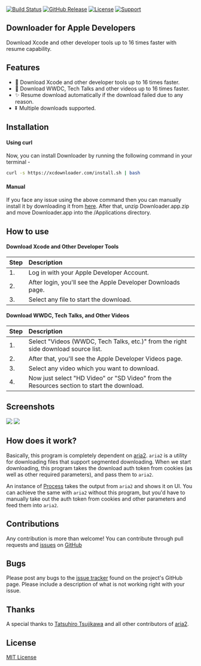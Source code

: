 [![Build Status](https://img.shields.io/travis/vineetchoudhary/AppBox-iOSAppsWirelessInstallation.svg?style=flat-square)](https://travis-ci.org/vineetchoudhary/Downloader-for-Apple-Developers)
[![GitHub Release](https://img.shields.io/github/release/vineetchoudhary/Downloader-for-Apple-Developers.svg?style=flat-square)](https://github.com/vineetchoudhary/Downloader-for-Apple-Developers/releases/latest)
[![License](https://img.shields.io/badge/license-MIT-brightgreen.svg?style=flat-square)](#license)
[![Support](https://img.shields.io/static/v1?logo=paypal&label=PayPal&message=Support&color=brightgreen&style=flat-square)](https://paypal.me/vineetchoudhary/)

## Downloader for Apple Developers
Download Xcode and other developer tools up to 16 times faster with resume capability.

## Features
- 🚀 Download Xcode and other developer tools up to 16 times faster.    
- 🎥 Download WWDC, Tech Talks and other videos up to 16 times faster.    
- ✨ Resume download automatically if the download failed due to any reason.    
- ⏬ Multiple downloads supported.

## Installation

#### Using curl
Now, you can install Downloader by running the following command in your terminal -

```bash
curl -s https://xcdownloader.com/install.sh | bash
```

#### Manual
If you face any issue using the above command then you can manually install it by downloading it from [here](https://github.com/vineetchoudhary/Downloader-for-Apple-Developers/releases/latest/). After that, unzip Downloader.app.zip and move Downloader.app into the /Applications directory.

## How to use  

#### Download Xcode and Other Developer Tools
| Step | Description |
| :--- | :--- |
| 1. | Log in with your Apple Developer Account. |
| 2. | After login, you'll see the Apple Developer Downloads page. |
| 3. | Select any file to start the download. |

#### Download WWDC, Tech Talks, and Other Videos 
| Step | Description |
| :--- | :--- |
| 1. | Select "Videos (WWDC, Tech Talks, etc.)" from the right side download source list. |
| 2. | After that, you'll see the Apple Developer Videos page. |
| 3. | Select any video which you want to download. |
| 4. | Now just select "HD Video" or "SD Video" from the Resources section to start the download. |

## Screenshots
![](/docs/CommonCover.png)
![](/docs/DownloadXcodeCover.png)

## How does it work?
Basically, this program is completely dependent on [aria2](https://aria2.github.io). `aria2` is a utility for downloading files that support segmented downloading. When we start downloading, this program takes the download auth token from cookies (as well as other required parameters), and pass them to `aria2`.

An instance of [Process](https://developer.apple.com/documentation/foundation/process) takes the output from `aria2` and shows it on UI. You can achieve the same with `aria2` without this program, but you'd have to manually take out the auth token from cookies and other parameters and feed them into `aria2`.

## Contributions
Any contribution is more than welcome! You can contribute through pull requests and [issues](https://github.com/vineetchoudhary/Downloader-for-Apple-Developers/issues) on [GitHub](https://github.com/vineetchoudhary/Downloader-for-Apple-Developers/)

## Bugs
Please post any bugs to the [issue tracker](https://github.com/vineetchoudhary/Downloader-for-Apple-Developers/issues) found on the project's GitHub page. Please include a description of what is not working right with your issue.

## Thanks
A special thanks to [Tatsuhiro Tsujikawa](https://github.com/tatsuhiro-t) and all other contributors of [aria2](https://github.com/aria2/aria2).

## License
[MIT License](/LICENSE)
